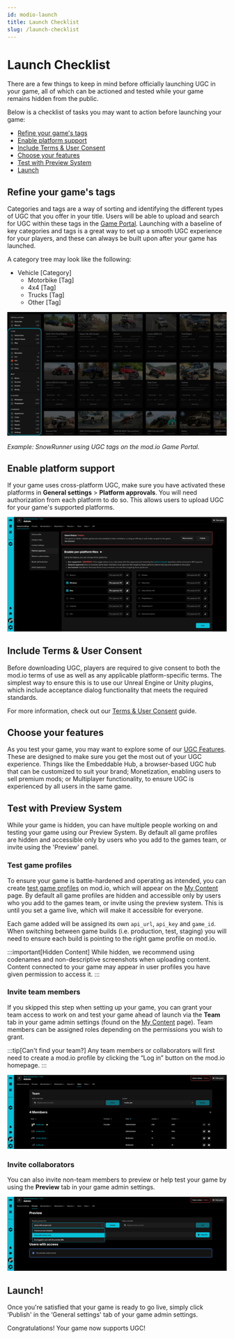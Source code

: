 ```yaml
---
id: modio-launch
title: Launch Checklist
slug: /launch-checklist
---
```


# Launch Checklist

There are a few things to keep in mind before officially launching UGC in your game, all of which can be actioned and tested while your game remains hidden from the public. 

Below is a checklist of tasks you may want to action before launching your game:

* [Refine your game's tags](#refine-your-games-tags)
* [Enable platform support](#enable-platform-support)
* [Include Terms & User Consent](#include-terms--user-consent)
* [Choose your features](#choose-your-features)
* [Test with Preview System](#test-with-preview-system)
* [Launch](#launch)

## Refine your game's tags 

Categories and tags are a way of sorting and identifying the different types of UGC that you offer in your title. Users will be able to upload and search for UGC within these tags in the [Game Portal](https://mod.io/g). Launching with a baseline of key categories and tags is a great way to set up a smooth UGC experience for your players, and these can always be built upon after your game has launched.

A category tree may look like the following:

* Vehicle [Category]
    * Motorbike [Tag]
    * 4x4 [Tag]
    * Trucks [Tag]
    * Other [Tag]

![Categories and Tags example](img/tags_example.png)

*Example: SnowRunner using UGC tags on the mod.io Game Portal.*

## Enable platform support

If your game uses cross-platform UGC, make sure you have activated these platforms in **General settings** > **Platform approvals**. You will need authorization from each platform to do so. This allows users to upload UGC for your game's supported platforms.

![platform-settings](img/platform-support.png)

## Include Terms & User Consent

Before downloading UGC, players are required to give consent to both the mod.io terms of use as well as any applicable platform-specific terms. The simplest way to ensure this is to use our Unreal Engine or Unity plugins, which include acceptance dialog functionality that meets the required standards.

For more information, check out our [Terms & User Consent](/terms) guide. 

## Choose your features

As you test your game, you may want to explore some of our [UGC Features](/features). These are designed to make sure you get the most out of your UGC experience. Things like the Embeddable Hub, a browser-based UGC hub that can be customized to suit your brand; Monetization, enabling users to sell premium mods; or Multiplayer functionality, to ensure UGC is experienced by all users in the same game.

## Test with Preview System

While your game is hidden, you can have multiple people working on and testing your game using our Preview System. By default all game profiles are hidden and accessible only by users who you add to the games team, or invite using the 'Preview' panel. 

### Test game profiles

To ensure your game is battle-hardened and operating as intended, you can create [test game profiles](https://mod.io/g/add) on mod.io, which will appear on the [My Content](https://mod.io/content) page. By default all game profiles are hidden and accessible only by users who you add to the games team, or invite using the preview system. This is until you set a game live, which will make it accessible for everyone.

Each game added will be assigned its own <code>api_url</code>, <code>api_key</code> and <code>game_id</code>. When switching between game builds (i.e. production, test, staging) you will need to ensure each build is pointing to the right game profile on mod.io.

:::important[Hidden Content]
While hidden, we recommend using codenames and non-descriptive screenshots when uploading content. Content connected to your game may appear in user profiles you have given permission to access it.
:::

### Invite team members

If you skipped this step when setting up your game, you can grant your team access to work on and test your game ahead of launch via the **Team** tab in your game admin settings (found on the [My Content](https://mod.io/content) page). Team members can be assigned roles depending on the permissions you wish to grant.

:::tip[Can't find your team?]
Any team members or collaborators will first need to create a mod.io profile by clicking the “Log in” button on the mod.io homepage. 
:::

![team member list](img/add-team-s.png)

### Invite collaborators

You can also invite non-team members to preview or help test your game by using the **Preview** tab in your game admin settings.  

![generate collab list](img/add-collab-s.png)

## Launch!

Once you're satisfied that your game is ready to go live, simply click ‘Publish' in the ‘General settings' tab of your game admin settings. 

Congratulations! Your game now supports UGC!
